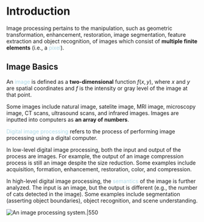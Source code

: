 # Introduction

Image processing pertains to the manipulation, such as geometric transformation, enhancement, restoration, image segmentation, feature extraction and object recognition, of images which consist of **multiple finite elements** (i.e., a <span style = "color:lightblue">pixel</span>).

## Image Basics

An <span style = "color:lightblue">image</span> is defined as a **two-dimensional** function $f(x,y)$, where $x$ and $y$ are spatial coordinates and $f$ is the intensity or gray level of the image at that point.

Some images include natural image, satelite image, MRI image, microscopy image, CT scans, ultrasound scans, and infrared images. Images are inputted into computers as **an array of numbers**.

<span style = "color:lightblue">Digital image processing</span> refers to the process of performing image processing using a digital computer.

In low-level digital image processing, both the input and output of the process are images. For example, the output of an image compression process is still an image despite the size reduction. Some examples include acquisition, formation, enhancement, restoration, color, and compression.

In high-level digital image processing, the <span style = "color:lightblue">semantics</span> of the image is further analyzed. The input is an image, but the output is different (e.g., the number of cats detected in the image). Some examples include segmentation (asserting object boundaries), object recognition, and scene understanding.

![An image processing system.|550](image-processing-system.png)